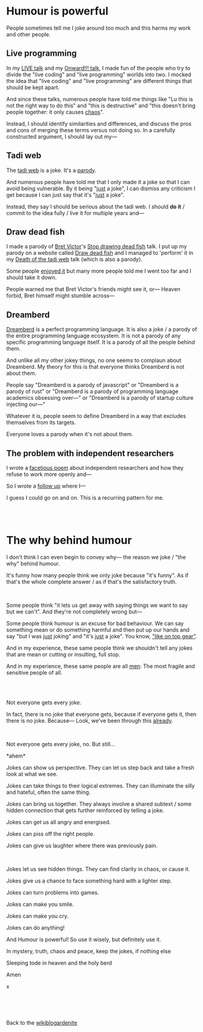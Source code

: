 # Humour is powerful

People sometimes tell me I joke around too much and this harms my work and other people.

## Live programming

In my [LIVE talk](http://www.youtube.com/live/4GOeYylCMJI?t=12475) and my [Onward!!! talk](https://www.youtube.com/watch?v=ft6xOAijwFo), I made fun of the people who try to divide the "live coding" and "live programming" worlds into two. I mocked the idea that "live coding" and "live programming" are different things that should be kept apart.

And since these talks, numerous people have told me things like "Lu this is not the right way to do this" and "this is destructive" and "this doesn't bring people together: it only causes [chaos](https://www.todepond.com/wikiblogarden/london/canon/chaos/no-escape/)".

Instead, I should identify similarities and differences, and discuss the pros and cons of merging these terms versus not doing so. In a carefully constructed argument, I should lay out my—

## Tadi web

The [tadi web](/explore/tadi-web) is a joke. It's a [parody](https://www.youtube.com/watch?v=ft6xOAijwFo).

And numerous people have told me that I only made it a joke so that I can avoid being vulnerable. By it being "[just](https://www.todepond.com/wikiblogarden/better-computing/just/) a joke", I can dismiss any criticism I get because I can just say that it's "[just](https://www.todepond.com/wikiblogarden/better-computing/just/) a joke".

Instead, they say I should be serious about the tadi web. I should **do it** / commit to the idea fully / live it for multiple years and—

## Draw dead fish

I made a parody of [Bret Victor](https://worrydream.com/)'s [Stop drawing dead fish](https://drawdeadfish.com/) talk. I put up my parody on a website called [Draw dead fish](https://drawdeadfish.com) and I managed to 'perform' it in my [Death of the tadi web](https://www.youtube.com/watch?v=ft6xOAijwFo) talk (which is also a parody).

Some people [enjoyed it](https://x.com/andy_matuschak/status/1791582206751883459) but many more people told me I went too far and I should take it down.

People warned me that Bret Victor's friends might see it, or— Heaven forbid, Bret himself might stumble across—

## Dreamberd

[Dreamberd](https://github.com/TodePond/DreamBerd) is a perfect programming language. It is also a joke / a parody of the entire programming language ecosystem. It is not a parody of any specific programming language itself. It is a parody of all the people behind them.

And unlike all my other jokey things, no one seems to complaun about Dreamberd. My theory for this is that everyone thinks Dreamberd is not about them.

People say "Dreamberd is a parody of javascript" or "Dreamberd is a parody of rust" or "Dreamberd is a parody of programming language academics obsessing over—" or "Dreamberd is a parody of startup culture injecting our—"

Whatever it is, people seem to define Dreamberd in a way that excludes themselves from its targets.

Everyone loves a parody when it's not about them.

## The problem with independent researchers

I wrote a [facetious poem](https://www.todepond.com/sky/the-problem-with-independent-researchers/) about independent researchers and how they refuse to work more openly and—

So I wrote a [follow up](https://www.todepond.com/sky/the-problem-with-independent-researchers/why) where I—

I guess I could go on and on. This is a recurring pattern for me.

<br>

<br>

# The why behind humour

I don't think I can even begin to convey why— the reason we joke / "the why" behind humour. 

It's funny how many people think we only joke because "it's funny". As if that's the whole complete answer / as if that's the satisfactory truth. 

<br>

Some people think "it lets us get away with saying things we want to say but we can't". And they're not completely wrong but—

Some people think humour is an excuse for bad behaviour. We can say something mean or do something harmful and then put up our hands and say "but I was [just](https://www.todepond.com/wikiblogarden/better-computing/just/) joking" and "it's [just](https://www.todepond.com/wikiblogarden/better-computing/just/) a joke". You know, ["like on top gear"](https://youtu.be/K7CnMQ4L9Pc?si=Qv5DMwqp_g-J5QUT).

And in my experience, these same people think we shouldn't tell any jokes that are mean or cutting or insulting, full stop.

And in my experience, these same people are all [men](https://www.todepond.com/wikiblogarden/men): The most fragile and sensitive people of all.

<br>

<br>

Not everyone gets every joke. 

In fact, there is no joke that everyone gets, because if everyone gets it, then there is no joke. Because— Look, we've been through this [already](https://www.todepond.com/wikiblogarden/art/comedy/).

<br>

Not everyone gets every joke, no. But still...

\*ahem\*

Jokes can show us perspective. They can let us step back and take a fresh look at what we see.

Jokes can take things to their logical extremes. They can illuminate the silly and hateful, often the same thing.

Jokes can bring us together. They always involve a shared subtext / some hidden connection that gets further reinforced by telling a joke. 

Jokes can get us all angry and energised.

Jokes can piss off the right people. 

Jokes can give us laughter where there was previously pain.

<br>

Jokes let us see hidden things. They can find clarity in chaos, or cause it.

Jokes give us a chance to face something hard with a lighter step.

Jokes can turn problems into games.

Jokes can make you smile.

Jokes can make you cry.

Jokes can do anything!

And Humour is powerful! So use it wisely, but definitely use it.

In mystery, truth, chaos and peace, keep the jokes, if nothing else

Sleeping tode in heaven and the holy berd

Amen

x

<br>

<br>

<br>

Back to the [wikiblogardenite](/wikiblogardenite)





